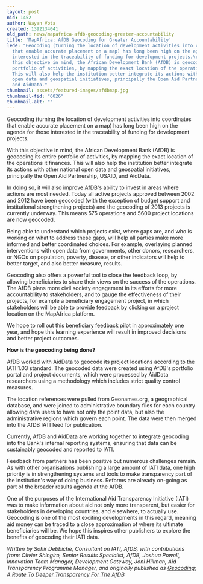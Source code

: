 ```yaml
---
layout: post
nid: 1452
author: Wayan Vota
created: 1392134041
old_path: news/mapafrica-afdb-geocoding-greater-accountability
title: 'MapAfrica: AfDB Geocoding for Greater Accountability'
lede: "Geocoding (turning the location of development activities into coordinates
  that enable accurate placement on a map) has long been high on the agenda for those
  interested in the traceability of funding for development projects.\r\n\r\nWith
  this objective in mind, the African Development Bank (AfDB) is geocoding its entire
  portfolio of activities, by mapping the exact location of the operations it finances.
  This will also help the institution better integrate its actions with other national
  open data and geospatial initiatives, principally the Open Aid Partnership, USAID,
  and AidData."
thumbnail: assets/featured-images/afdbmap.jpg
thumbnail-fid: "6026"
thumbnail-alt: ""
---
```


Geocoding (turning the location of development activities into coordinates that enable accurate placement on a map) has long been high on the agenda for those interested in the traceability of funding for development projects.

With this objective in mind, the African Development Bank (AfDB) is geocoding its entire portfolio of activities, by mapping the exact location of the operations it finances. This will also help the institution better integrate its actions with other national open data and geospatial initiatives, principally the Open Aid Partnership, USAID, and AidData.

In doing so, it will also improve AfDB's ability to invest in areas where actions are most needed. Today all active projects approved between 2002 and 2012 have been geocoded (with the exception of budget support and institutional strengthening projects) and the geocoding of 2013 projects is currently underway. This means 575 operations and 5600 project locations are now geocoded.

Being able to understand which projects exist, where gaps are, and who is working on what to address these gaps, will help all parties make more informed and better coordinated choices. For example, overlaying planned interventions with open data from governments, other donors, researchers, or NGOs on population, poverty, disease, or other indicators will help to better target, and also better measure, results.

Geocoding also offers a powerful tool to close the feedback loop, by allowing beneficiaries to share their views on the success of the operations. The AfDB plans more civil society engagement in its efforts for more accountability to stakeholders, and to gauge the effectiveness of their projects, for example a beneficiary engagement project, in which stakeholders will be able to provide feedback by clicking on a project location on the MapAfrica platform.

We hope to roll out this beneficiary feedback pilot in approximately one year, and hope this learning experience will result in improved decisions and better project outcomes.

**How is the geocoding being done?**

AfDB worked with AidData to geocode its project locations according to the IATI 1.03 standard. The geocoded data were created using AfDB's portfolio portal and project documents, which were processed by AidData researchers using a methodology which includes strict quality control measures.

The location references were pulled from Geonames.org, a geographical database, and were joined to administrative boundary files for each country allowing data users to have not only the point data, but also the administrative regions which govern each point. The data were then merged into the AfDB IATI feed for publication.

Currently, AfDB and AidData are working together to integrate geocoding into the Bank's internal reporting systems, ensuring that data can be sustainably geocoded and reported to IATI.

Feedback from partners has been positive but numerous challenges remain. As with other organisations publishing a large amount of IATI data, one high priority is in strengthening systems and tools to make transparency part of the institution's way of doing business. Reforms are already on-going as part of the broader results agenda at the AfDB.

One of the purposes of the International Aid Transparency Initiative (IATI) was to make information about aid not only more transparent, but easier for stakeholders in developing countries, and elsewhere, to actually use. Geocoding is one of the most exciting developments in this regard, meaning aid money can be traced to a close approximation of where its ultimate beneficiaries will be. We hope this inspires other publishers to explore the benefits of geocoding their IATI data.

*Written by Sohir Debbiche, Consultant on IATI, AfDB, with contributions from: Olivier Shingiro, Senior Results Specialist, AfDB, Joshua Powell, Innovation Team Manager, Development Gateway, Joni Hillman, Aid Transparency Programme Manager, and originally published as [Geocoding: A Route To Deeper Transparency For The AfDB](http://www.afdb.org/en/news-and-events/article/geocoding-a-route-to-deeper-transparency-for-the-afdb-12620/)*

